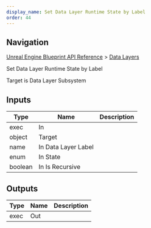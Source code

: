 ```yaml
---
display_name: Set Data Layer Runtime State by Label
order: 44
---
```

## Navigation

[Unreal Engine Blueprint API Reference](https://dev.epicgames.com/documentation/en-us/unreal-engine/BlueprintAPI) > [Data Layers](https://dev.epicgames.com/documentation/en-us/unreal-engine/BlueprintAPI/DataLayers)

Set Data Layer Runtime State by Label

Target is Data Layer Subsystem

## Inputs

| Type | Name | Description |
| --- | --- | --- |
| exec | In |  |
| object | Target |  |
| name | In Data Layer Label |  |
| enum | In State |  |
| boolean | In Is Recursive |  |

## Outputs

| Type | Name | Description |
| --- | --- | --- |
| exec | Out |  |
